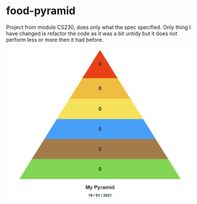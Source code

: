 # food-pyramid
Project from module CS230, does only what the spec specified. Only thing I have changed is refactor the code as it was a bit untidy but it does not perform less or more then it had before.

![Showcasing the lab assignment food pyramid](./showcase.gif)
